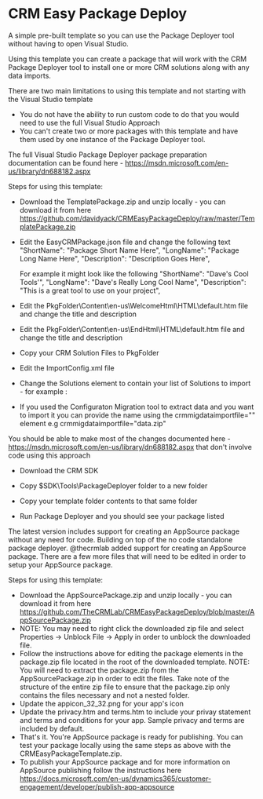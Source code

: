 # CRM Easy Package Deploy

A simple pre-built template so you can use the Package Deployer tool without having to open Visual Studio.

Using this template you can create a package that will work with the CRM Package Deployer tool to install one or more CRM solutions along with any data imports.

There are two main limitations to using this template and not starting with the Visual Studio template
- You do not have the ability to run custom code to do that you would need to use the full Visual Studio Approach
- You can't create two or more packages with this template and have them used by one instance of the Package Deployer tool.  

The full Visual Studio Package Deployer package preparation documentation can be found here - https://msdn.microsoft.com/en-us/library/dn688182.aspx

Steps for using this template:

- Download the TemplatePackage.zip and unzip locally - you can download it from here
https://github.com/davidyack/CRMEasyPackageDeploy/raw/master/TemplatePackage.zip

- Edit the EasyCRMPackage.json file and change the following text
    "ShortName": "Package Short Name Here",
    "LongName": "Package Long Name Here",
    "Description": "Description Goes Here",

  For example it might look like the following
    "ShortName": "Dave's Cool Tools'",
    "LongName": "Dave's Really Long Cool Name",
    "Description": "This is a great tool to use on your project",

- Edit the PkgFolder\Content\en-us\WelcomeHtml\HTML\default.htm file and change the title and description 

- Edit the PkgFolder\Content\en-us\EndHtml\HTML\default.htm file and change the title and description 

- Copy your CRM Solution Files to PkgFolder

- Edit the ImportConfig.xml file

- Change the Solutions element to contain your list of Solutions to import - for example :
 <solutions>
    <configsolutionfile solutionpackagefilename="solutionFile1.zip" />
    <configsolutionfile solutionpackagefilename="solutionFile2.zip" />
  </solutions>

 - If you used the Configuraton Migration tool to extract data and you want to import it you can provide the name using the crmmigdataimportfile="" element 
 e.g crmmigdataimportfile="data.zip"

 You should be able to make most of the changes documented here - https://msdn.microsoft.com/en-us/library/dn688182.aspx that don't involve code using this approach

 - Download the CRM SDK

 - Copy $SDK\Tools\PackageDeployer folder to a new folder

 - Copy your template folder contents to that same folder

 - Run Package Deployer and you should see your package listed

The latest version includes support for creating an AppSource package without any need for code. Building on top of the no code standalone package deployer. @thecrmlab added support for creating an AppSource package. There are a few more files that will need to be edited in order to setup your AppSource package. 

Steps for using this template:

- Download the AppSourcePackage.zip and unzip locally - you can download it from here
https://github.com/TheCRMLab/CRMEasyPackageDeploy/blob/master/AppSourcePackage.zip
- NOTE: You may need to right click the downloaded zip file and select Properties -> Unblock File -> Apply in order to unblock the downloaded file. 
- Follow the instructions above for editing the package elements in the package.zip file located in the root of the downloaded template. NOTE: You will need to extract the package.zip from the AppSourcePackage.zip in order to edit the files. Take note of the structure of the entire zip file to ensure that the package.zip only contains the files necessary and not a nested folder.
- Update the appicon_32_32.png for your app's icon
- Update the privacy.htm and terms.htm to include your privay statement and terms and conditions for your app. Sample privacy and terms are included by default.
- That's it. You're AppSource package is ready for publishing. You can test your package locally using the same steps as above with the CRMEasyPackageTemplate.zip.
- To publish your AppSource package and for more information on AppSource publishing follow the instructions here https://docs.microsoft.com/en-us/dynamics365/customer-engagement/developer/publish-app-appsource 
